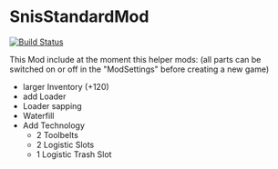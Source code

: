 # SnisStandardMod

[![Build Status](http://jenkins.snis.pw/job/SnisStandardMod/badge/icon)](http://jenkins.snis.pw/job/SnisStandardMod/)

This Mod include at the moment this helper mods:
(all parts can be switched on or off in the "ModSettings" before creating a new game)

* larger Inventory (+120)
* add Loader
* Loader sapping
* Waterfill
* Add Technology
    * 2 Toolbelts
    * 2 Logistic Slots
    * 1 Logistic Trash Slot
